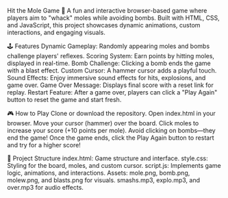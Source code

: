 Hit the Mole Game 🎯
A fun and interactive browser-based game where players aim to "whack" moles while avoiding bombs. Built with HTML, CSS, and JavaScript, this project showcases dynamic animations, custom interactions, and engaging visuals.

🕹️ Features
Dynamic Gameplay: Randomly appearing moles and bombs challenge players' reflexes.
Scoring System: Earn points by hitting moles, displayed in real-time.
Bomb Challenge: Clicking a bomb ends the game with a blast effect.
Custom Cursor: A hammer cursor adds a playful touch.
Sound Effects: Enjoy immersive sound effects for hits, explosions, and game over.
Game Over Message: Displays final score with a reset link for replay.
Restart Feature: After a game over, players can click a "Play Again" button to reset the game and start fresh.

🎮 How to Play
Clone or download the repository.
Open index.html in your browser.
Move your cursor (hammer) over the board.
Click moles to increase your score (+10 points per mole).
Avoid clicking on bombs—they end the game!
Once the game ends, click the Play Again button to restart and try for a higher score!

📂 Project Structure
index.html: Game structure and interface.
style.css: Styling for the board, moles, and custom cursor.
script.js: Implements game logic, animations, and interactions.
Assets:
mole.png, bomb.png, molew.png, and blasts.png for visuals.
smashs.mp3, explo.mp3, and over.mp3 for audio effects.
